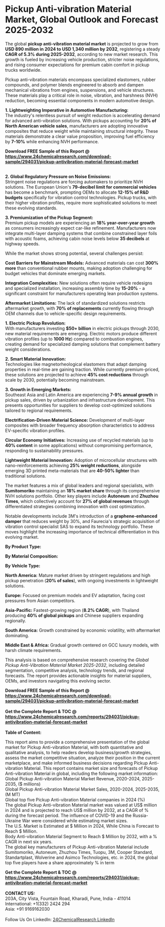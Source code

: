 <h1>Pickup Anti-vibration Material Market, Global Outlook and Forecast 2025-2032</h1><p>The global <strong>pickup anti-vibration material market</strong> is projected to grow from <strong>USD 890 million in 2024 to USD 1,340 million by 2032</strong>, registering a steady <strong>CAGR of 5.3% during 2025-2032</strong>, according to new market research. This growth is fueled by increasing vehicle production, stricter noise regulations, and rising consumer expectations for premium cabin comfort in pickup trucks worldwide.</p><p>Pickup anti-vibration materials encompass specialized elastomers, rubber compounds, and polymer blends engineered to absorb and dampen mechanical vibrations from engines, suspensions, and vehicle structures. These materials play a critical role in noise, vibration, and harshness (NVH) reduction, becoming essential components in modern automotive design.</p><p><strong>1. Lightweighting Imperative in Automotive Manufacturing:</strong><br>
The industry's relentless pursuit of weight reduction is accelerating demand for advanced anti-vibration solutions. With pickups accounting for <strong>20% of North American vehicle sales</strong>, manufacturers are adopting innovative composites that reduce weight while maintaining structural integrity. These materials demonstrate a clear value proposition, improving fuel efficiency by <strong>7-10%</strong> while enhancing NVH performance.</p><div><b>Download FREE Sample of this Report @ 
            <a href="https://www.24chemicalresearch.com/download-sample/294031/pickup-antivibration-material-forecast-market">
            https://www.24chemicalresearch.com/download-sample/294031/pickup-antivibration-material-forecast-market</a></b></div><br><p><strong>2. Global Regulatory Pressure on Noise Emissions:</strong><br>
Stringent noise regulations are forcing automakers to prioritize NVH solutions. The European Union's <strong>79-decibel limit for commercial vehicles</strong> has become a benchmark, prompting OEMs to allocate <strong>12-15% of R&amp;D budgets</strong> specifically for vibration control technologies. Pickup trucks, with their higher vibration profiles, require more sophisticated solutions to meet these evolving standards.</p><p><strong>3. Premiumization of the Pickup Segment:</strong><br>
Premium pickup models are experiencing an <strong>18% year-over-year growth</strong> as consumers increasingly expect car-like refinement. Manufacturers now integrate multi-layer damping systems that combine constrained layer foils with acoustic foams, achieving cabin noise levels below <strong>35 decibels</strong> at highway speeds.</p><p>While the market shows strong potential, several challenges persist:</p><p><strong>Cost Barriers for Mainstream Models:</strong> Advanced materials can cost <strong>300% more</strong> than conventional rubber mounts, making adoption challenging for budget vehicles that dominate emerging markets.</p><p><strong>Integration Complexities:</strong> New solutions often require vehicle redesigns and specialized installation, increasing assembly time by <strong>15-20%</strong> - a significant constraint for manufacturers operating lean production systems.</p><p><strong>Aftermarket Limitations:</strong> The lack of standardized solutions restricts aftermarket growth, with <strong>70% of replacements</strong> currently flowing through OEM channels due to vehicle-specific design requirements.</p><p><strong>1. Electric Pickup Revolution:</strong><br>
With manufacturers investing <strong>$50+ billion</strong> in electric pickups through 2030, new material requirements are emerging. Electric motors produce different vibration profiles (up to <strong>1000 Hz</strong>) compared to combustion engines, creating demand for specialized damping solutions that complement battery weight considerations.</p><p><strong>2. Smart Material Innovation:</strong><br>
Technologies like magnetorheological elastomers that adapt damping properties in real-time are gaining traction. While currently premium-priced, these solutions are projected to achieve <strong>45% cost reductions</strong> through scale by 2030, potentially becoming mainstream.</p><p><strong>3. Growth in Emerging Markets:</strong><br>
Southeast Asia and Latin America are experiencing <strong>7-9% annual growth</strong> in pickup sales, driven by urbanization and infrastructure development. This presents opportunities for suppliers to develop cost-optimized solutions tailored to regional requirements.</p><p><strong>Electrification-Driven Material Science:</strong> Development of multi-layer composites with broader frequency absorption characteristics to address EV-specific vibration profiles.</p><p><strong>Circular Economy Initiatives:</strong> Increasing use of recycled materials (up to <strong>40% content</strong> in some applications) without compromising performance, responding to sustainability pressures.</p><p><strong>Lightweight Material Innovation:</strong> Adoption of microcellular structures with nano-reinforcements achieving <strong>25% weight reductions</strong>, alongside emerging 3D printed meta-materials that are <strong>40-50% lighter</strong> than traditional solutions.</p><p>The market features a mix of global leaders and regional specialists, with <strong>Sumitomoriko</strong> maintaining an <strong>18% market share</strong> through its comprehensive NVH solutions portfolio. Other key players include <strong>Autoneum</strong> and <strong>Zhuzhou Times</strong>, which collectively account for <strong>27% of global revenues</strong> through differentiated strategies combining innovation with cost optimization.</p><p>Notable developments include 3M's introduction of a <strong>graphene-enhanced damper</strong> that reduces weight by 30%, and Faurecia's strategic acquisition of vibration control specialist SAS to expand its technology portfolio. These moves highlight the increasing importance of technical differentiation in this evolving market.</p><p><strong>By Product Type:</strong></p><p><strong>By Material Composition:</strong></p><p><strong>By Vehicle Type:</strong></p><p><strong>North America:</strong> Mature market driven by stringent regulations and high pickup penetration (<strong>20% of sales</strong>), with ongoing investments in lightweight solutions.</p><p><strong>Europe:</strong> Focused on premium models and EV adaptation, facing cost pressures from Asian competitors.</p><p><strong>Asia-Pacific:</strong> Fastest-growing region (<strong>8.2% CAGR</strong>), with Thailand producing <strong>40% of global pickups</strong> and Chinese suppliers expanding regionally.</p><p><strong>South America:</strong> Growth constrained by economic volatility, with aftermarket dominating.</p><p><strong>Middle East &amp; Africa:</strong> Gradual growth centered on GCC luxury models, with harsh climate requirements.</p><p>This analysis is based on comprehensive research covering the <em>Global Pickup Anti-Vibration Material Market 2025-2032</em>, including detailed segmentation, competitive analysis, technology trends, and regional forecasts. The report provides actionable insights for material suppliers, OEMs, and investors navigating this evolving sector.</p><div><b>Download FREE Sample of this Report @ 
            <a href="https://www.24chemicalresearch.com/download-sample/294031/pickup-antivibration-material-forecast-market">
            https://www.24chemicalresearch.com/download-sample/294031/pickup-antivibration-material-forecast-market</a></b></div><br><div><b>Get the Complete Report & TOC @ 
            <a href="https://www.24chemicalresearch.com/reports/294031/pickup-antivibration-material-forecast-market">
            https://www.24chemicalresearch.com/reports/294031/pickup-antivibration-material-forecast-market</a></b></div><br>
            <b>Table of Content:</b><p>This report aims to provide a comprehensive presentation of the global market for Pickup Anti-vibration Material, with both quantitative and qualitative analysis, to help readers develop business/growth strategies, assess the market competitive situation, analyze their position in the current marketplace, and make informed business decisions regarding Pickup Anti-vibration Material. This report contains market size and forecasts of Pickup Anti-vibration Material in global, including the following market information:<br />
Global Pickup Anti-vibration Material Market Revenue, 2020-2024, 2025-2035, ($ millions)<br />
Global Pickup Anti-vibration Material Market Sales, 2020-2024, 2025-2035, (M MT)<br />
Global top five Pickup Anti-vibration Material companies in 2024 (%)<br />
The global Pickup Anti-vibration Material market was valued at US$ million in 2024 and is projected to reach US$ million by 2032, at a CAGR of % during the forecast period. The influence of COVID-19 and the Russia-Ukraine War were considered while estimating market sizes.<br />
The U.S. Market is Estimated at $ Million in 2024, While China is Forecast to Reach $ Million.<br />
Body Anti-vibration Material Segment to Reach $ Million by 2032, with a % CAGR in next six years.<br />
The global key manufacturers of Pickup Anti-vibration Material include Sumitomoriko, Autoneum, Zhuzhou Times, Tuopu, 3M, Cooper Standard, Standartplast, Wolverine and Asimco Technologies, etc. in 2024, the global top five players have a share approximately % in term</p><div><b>Get the Complete Report & TOC @ 
            <a href="https://www.24chemicalresearch.com/reports/294031/pickup-antivibration-material-forecast-market">
            https://www.24chemicalresearch.com/reports/294031/pickup-antivibration-material-forecast-market</a></b></div><br><b>CONTACT US:</b><br>
            203A, City Vista, Fountain Road, Kharadi, Pune, India - 411014<br>
            International: +1(332) 2424 294<br>
            Asia: +91 9169162030 <br><br>
            Follow Us On LinkedIn: <a href="https://www.linkedin.com/company/24chemicalresearch/">24ChemicalResearch LinkedIn</a>